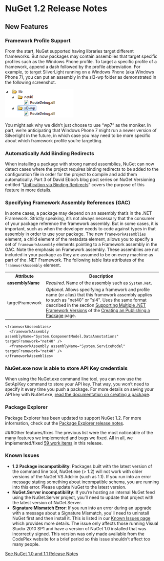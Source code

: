 ﻿# NuGet 1.2 Release Notes

## New Features

### Framework Profile Support
From the start, NuGet supported having libraries target different frameworks. But now packages may contain assemblies 
that target specific profiles such as the Windows Phone profile. To target a specific profile of a framework, append 
a dash followed by the profile abbreviation. For example, to target SilverLight running on a Windows Phone (aka Windows 
Phone 7), you can put an assembly in the sl3-wp folder as demonstrated in the following screenshot.

![Framework Profile Folder Layout](Images/framework-profile-support.png)

You might ask why we didn’t just choose to use “wp7” as the moniker. In part, we’re anticipating that Windows Phone 7 
might run a newer version of Silverlight in the future, in which case you may need to be more specific about which 
framework profile you’re targetting.

### Automatically Add Binding Redirects
When installing a package with strong named assemblies, NuGet can now detect cases where the project requires binding 
redirects to be added to the configuration file in order for the project to compile and add them automatically. Part 
3 of David Ebbo’s blog post series on NuGet Versioning entitled “[Unification via Binding Redirects](http://blog.davidebbo.com/2011/01/nuget-versioning-part-3-unification-via.html)” 
covers the purpose of this feature in more details.

### Specifying Framework Assembly References (GAC)
In some cases, a package may depend on an assembly that’s in the .NET Framework. Strictly speaking, it’s not always 
necessary that the consumer of your package reference the framework assembly. But in some cases, it is important, 
such as when the developer needs to code against types in that assembly in order to use your package. The new 
`frameworkAssemblies` element, a child element of the metadata element, allows you to specify a set of 
`frameworkAssembly` elements pointing to a Framework assembly in the GAC. Note the emphasis on Framework assembly. 
These assemblies are not included in your package as they are assumed to be on every machine  as part of the .NET 
Framework. The following table lists attributes of the `frameworkAssembly` element.

<table class="reference">
    <tr>
        <th>Attribute</th>
        <th>Description</th>
    </tr>
    <tr>
        <td><strong>assemblyName</strong></td>
        <td><em>Required</em>. Name of the assembly such as <code>System.Net</code>.</td>
    </tr>
    <tr>
        <td>targetFramework</td>
        <td>
            <em>Optional</em>. Allows specifying a framework and profile name (or alias) that this framework assembly 
            applies to such as "net40" or "sl4". Uses the same format described in the section 
            <a href="../creating-packages/creating-and-publishing-a-package#Supporting_Multiple_.NET_Framework_Versions_and_Profiles" title="Supporting Multiple .NET Framework Versions">Supporting Multiple .NET Framework Versions</a> 
            of the <a href="../creating-packages/creating-and-publishing-a-package" title="Creating a package page">Creating an Publishing a Package</a> page.
        </td>
    </tr>
</table>

    <frameworkAssemblies>
      <frameworkAssembly assemblyName="System.ComponentModel.DataAnnotations" targetFramework="net40" />
      <frameworkAssembly assemblyName="System.ServiceModel" targetFramework="net40" />
    </frameworkAssemblies>

### NuGet.exe now is able to store API Key credentials

When using the NuGet.exe command line tool, you can now use the SetApiKey command to store your API key. That way, 
you won’t need to specify it every time you push a package. For more details on saving your API key with NuGet.exe, 
[read the documentation on creating a package](../creating-packages/creating-and-publishing-a-package#Create_an_account_at_NuGet.org).

### Package Explorer
Package Explorer has been updated to support NuGet 1.2. For more information, check out the 
[Package Explorer release notes](http://nuget.codeplex.com/wikipage?title=New%20features%20in%20NuGet%20Package%20Explorer%201.0).

###Other features/fixes
The previous list were the most noticeable of the many features we implemented and bugs we fixed. All in all, we 
implemented/fixed [59 work items](http://nuget.codeplex.com/workitem/list/advanced?keyword=&status=All&type=All&priority=All&release=NuGet%201.2&assignedTo=All&component=All&sortField=Votes&sortDirection=Descending&page=0) 
in this release.

### Known Issues

* **1.2 Package incompatibility**: Packages built with the latest version of the command line tool, NuGet.exe (> 1.2) 
will not work with older versions of the NuGet VS Add-in (such as 1.1). If you run into an error message stating 
something about incompatible schema, you are running into this error. Please update NuGet to the latest version.
* **NuGet.Server incompatibility**: If you’re hosting an internal NuGet feed using the NuGet.Server project, you’ll 
need to update that project with the latest version of NuGet.Server.
* **Signature Mismatch Error**: If you run into an error during an upgrade with a message about a Signature Mismatch, 
you'll need to uninstall NuGet first and then install it. This is listed in our [Known Issues page](../reference/known-issues) 
which provides more details. The issue only affects those running Visual Studio 2010 SP1 and have a version of NuGet 
1.0 installed that was incorrectly signed. This version was only made available from the CodePlex website for a brief 
period so this issue shouldn't affect too many people.

[See NuGet 1.0 and 1.1 Release Notes](nuget-1.1)
